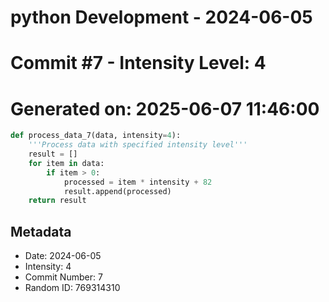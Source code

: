 ﻿# python Development - 2024-06-05
# Commit #7 - Intensity Level: 4
# Generated on: 2025-06-07 11:46:00
```python
def process_data_7(data, intensity=4):
    '''Process data with specified intensity level'''
    result = []
    for item in data:
        if item > 0:
            processed = item * intensity + 82
            result.append(processed)
    return result
```
## Metadata
- Date: 2024-06-05
- Intensity: 4
- Commit Number: 7
- Random ID: 769314310

